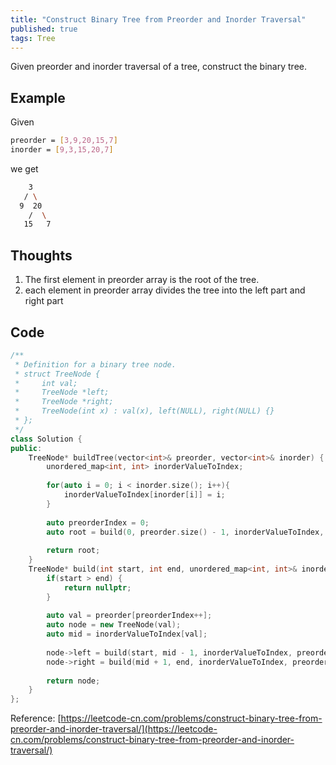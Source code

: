 ```yaml
---
title: "Construct Binary Tree from Preorder and Inorder Traversal"
published: true
tags: Tree
---
```


Given preorder and inorder traversal of a tree, construct the binary tree.

## Example

Given

```bash
preorder = [3,9,20,15,7]
inorder = [9,3,15,20,7]
```

we get

```bash
    3
   / \
  9  20
    /  \
   15   7
```

## Thoughts

1. The first element in preorder array is the root of the tree.
2. each element in preorder array divides the tree into the left part and right part

## Code

```cpp
/**
 * Definition for a binary tree node.
 * struct TreeNode {
 *     int val;
 *     TreeNode *left;
 *     TreeNode *right;
 *     TreeNode(int x) : val(x), left(NULL), right(NULL) {}
 * };
 */
class Solution {
public:
    TreeNode* buildTree(vector<int>& preorder, vector<int>& inorder) {
        unordered_map<int, int> inorderValueToIndex;
        
        for(auto i = 0; i < inorder.size(); i++){
            inorderValueToIndex[inorder[i]] = i;
        }
        
        auto preorderIndex = 0;
        auto root = build(0, preorder.size() - 1, inorderValueToIndex, preorderIndex, preorder);
        
        return root;
    }
    TreeNode* build(int start, int end, unordered_map<int, int>& inorderValueToIndex, int& preorderIndex, vector<int>& preorder){
        if(start > end) {
            return nullptr;
        }
        
        auto val = preorder[preorderIndex++];
        auto node = new TreeNode(val);
        auto mid = inorderValueToIndex[val];
        
        node->left = build(start, mid - 1, inorderValueToIndex, preorderIndex, preorder);
        node->right = build(mid + 1, end, inorderValueToIndex, preorderIndex, preorder);
        
        return node;
    }
};
```

Reference: [https://leetcode-cn.com/problems/construct-binary-tree-from-preorder-and-inorder-traversal/](https://leetcode-cn.com/problems/construct-binary-tree-from-preorder-and-inorder-traversal/)
